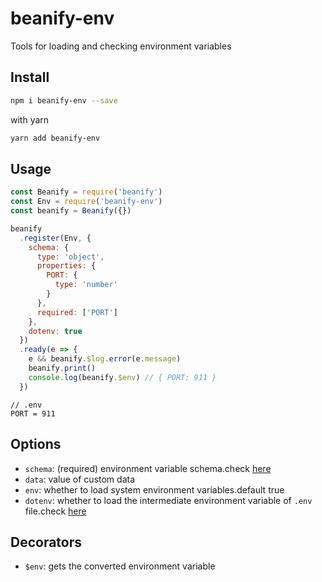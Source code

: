 # beanify-env

Tools for loading and checking environment variables

## Install

```bash
npm i beanify-env --save
```

with yarn

```bash
yarn add beanify-env
```

## Usage

```javascript
const Beanify = require('beanify')
const Env = require('beanify-env')
const beanify = Beanify({})

beanify
  .register(Env, {
    schema: {
      type: 'object',
      properties: {
        PORT: {
          type: 'number'
        }
      },
      required: ['PORT']
    },
    dotenv: true
  })
  .ready(e => {
    e && beanify.$log.error(e.message)
    beanify.print()
    console.log(beanify.$env) // { PORT: 911 }
  })
```

```
// .env
PORT = 911
```

## Options

- `schema`: (required) environment variable schema.check [here](https://json-schema.org/)
- `data`: value of custom data
- `env`: whether to load system environment variables.default true
- `dotenv`: whether to load the intermediate environment variable of `.env` file.check [here](https://github.com/motdotla/dotenv#options)

## Decorators

- `$env`: gets the converted environment variable
